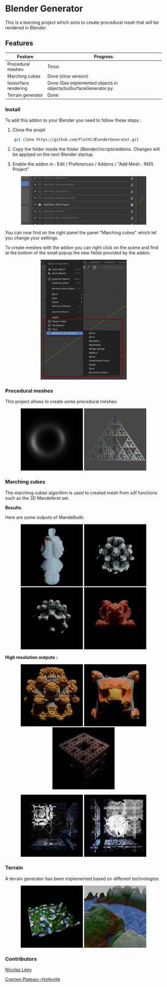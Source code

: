 # Blender Generator

This is a learning project which aims to create procedural mesh that will be rendered in Blender.

## Features

| Feature               | Progress                                                       |
|-----------------------|----------------------------------------------------------------|
| Procedural meshes     | Torus                                                          |
| Marching cubes        | Done (slow version)                                            |
| Isosurface rendering  | Done (See implemented objects in objects/IsoSurfaceGenerator.py|
| Terrain generator     | Done                                                           |

### Install

To add this addon to your Blender you need to follow these steps :

1. Clone the projet 

```sh
	git clone https://github.com/PlathC/BlenderGenerator.git
```

2. Copy the folder inside the folder <PathToBlenderInstall>/Blender/<Version>/scripts/addons. Changes 
will be applyed on the next Blender startup.

3. Enable the addon in : Edit / Preferences / Addons / "Add Mesh : IN55 Project"

<p align="center">
	<img src="output/tuto2.png" alt="Enable"/>
</p>

You can now find on the right panel the panel "Marching cubes" which let you change your settings.

To create meshes with the addon you can right click on the scene and find at the bottom of the small popup
the new fields provided by the addon.

<p align="center">
	<img src="output/tuto.png" alt="AddonPopup"/>
</p>

### Procedural meshes

This project allows to create some procedural meshes:

<p align="center">
	<img src="output/Resized/TorusPP1.png" alt="Torus"/> <img src="output/Resized/Tetahedron.png" alt="Tetahedron"/>
</p>

### Marching cubes

The marching cubes algorithm is used to created mesh from sdf functions such as the 3D Mandelbrot
set.

__Results__:

Here are some outputs of Mandelbulb:


<p align="center">
	<img src="output/Resized/Mandelbrot.png" alt="Mandelbulb"/> <img src="output/Resized/Mandelbrot2.png" alt="Mandelbulb"/> <img src="output/Resized/Mandelbrot3.png" alt="Mandelbulb"/> <img src="output/Resized/Mandelbulb4.png" alt="Mandelbulb"/>
</p>

__High resolution outputs :__

<p align="center">
	<img src="output/Resized/MandelbulbHighRes.png" alt="MandelbulbHighRes"/> <img src="output/Resized/MandelbulbHighRes1.png" alt="MandelbulbHighRes"/> <img src="output/Resized/MengerSponge.png" alt="MengerSponge"/>
</p>

<p align="center">
	 <img src="output/Resized/Mandelbox.png" alt="Mandelbox"/> <img src="output/Resized/Mandelbox1.png" alt="Mandelbox"/> 
</p>

### Terrain 

A terrain generator has been implemented based on different technologies:

<p align="center">
	<img src="output/Resized/NoiseTerrain.png" alt="NoiseTerrain"/> <img src="output/Resized/Map.png" alt="NoiseTerrain"/> 
</p>

### Contributors

[Nicolas Lepy](https://github.com/nicolasLepy)

[Cyprien Plateau--Holleville](https://github.com/PlathC)
